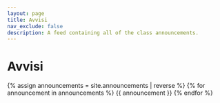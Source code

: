 ```yaml
---
layout: page
title: Avvisi
nav_exclude: false
description: A feed containing all of the class announcements.
---
```


# Avvisi


{% assign announcements = site.announcements | reverse %}
{% for announcement in announcements %}
{{ announcement }}
{% endfor %}
